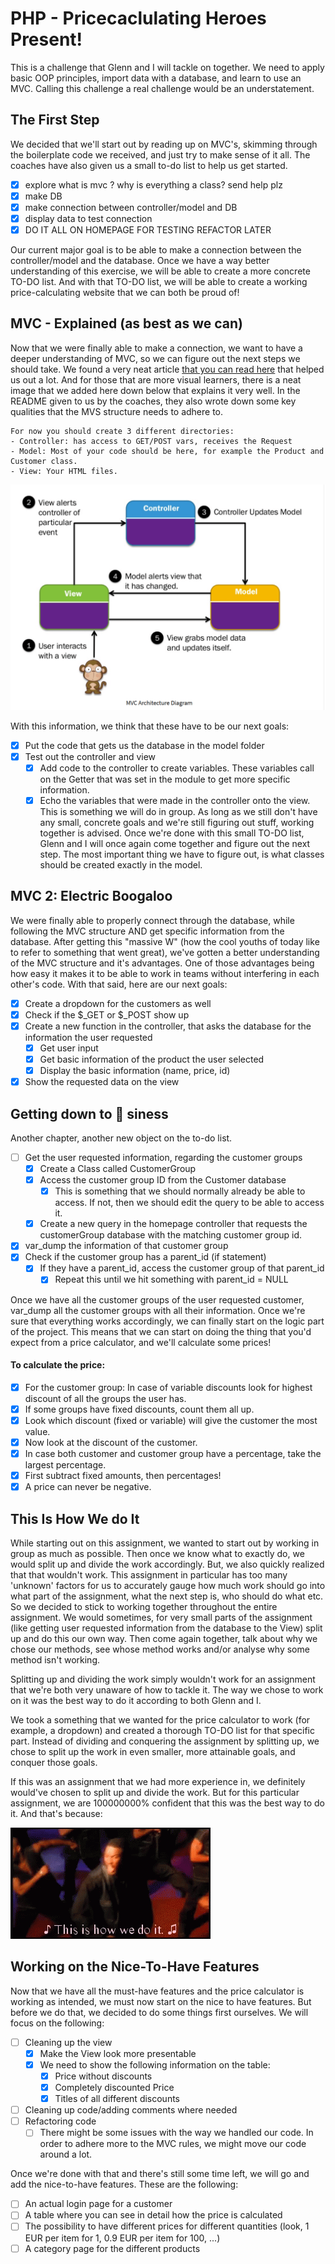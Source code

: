 # PHP - Pricecaclulating Heroes Present!
This is a challenge that Glenn and I will tackle on together.
We need to apply basic OOP principles, import data with a database, and learn to use an MVC.
Calling this challenge a real challenge would be an understatement.

## The First Step
We decided that we'll start out by reading up on MVC's, skimming through the boilerplate code we received, and just try to make sense of it all.
The coaches have also given us a small to-do list to help us get started.

- [x] explore what is mvc ? why is everything a class? send help plz
- [x] make DB
- [x] make connection between controller/model and DB
- [x] display data to test connection
- [x] DO IT ALL ON HOMEPAGE FOR TESTING REFACTOR LATER

Our current major goal is to be able to make a connection between the controller/model and the database.
Once we have a way better understanding of this exercise, we will be able to create a more concrete TO-DO list.
And with that TO-DO list, we will be able to create a working price-calculating website that we can both be proud of!

## MVC - Explained (as best as we can)
Now that we were finally able to make a connection, we want to have a deeper understanding of MVC, so we can figure out the next steps we should take.
We found a very neat article [that you can read here](https://www.guru99.com/mvc-tutorial.html) that helped us out a lot.
And for those that are more visual learners, there is a neat image that we added here down below that explains it very well.
In the README given to us by the coaches, they also wrote down some key qualities that the MVS structure needs to adhere to.
````
For now you should create 3 different directories:
- Controller: has access to GET/POST vars, receives the Request
- Model: Most of your code should be here, for example the Product and Customer class.
- View: Your HTML files.
````

![alt-text](resources/images/mvc-structure.PNG)

With this information, we think that these have to be our next goals:
- [x] Put the code that gets us the database in the model folder
- [x] Test out the controller and view
  - [x] Add code to the controller to create variables. These variables call on the Getter that was set in the module to get more specific information.
  - [x] Echo the variables that were made in the controller onto the view.
    This is something we will do in group.
    As long as we still don't have any small, concrete goals and we're still figuring out stuff, working together is advised.
    Once we're done with this small TO-DO list, Glenn and I will once again come together and figure out the next step.
    The most important thing we have to figure out, is what classes should be created exactly in the model.

## MVC 2: Electric Boogaloo
We were finally able to properly connect through the database, while following the MVC structure AND get specific information from the database.
After getting this "massive W" (how the cool youths of today like to refer to something that went great), we've gotten a better understanding of the MVC structure and it's advantages.
One of those advantages being how easy it makes it to be able to work in teams without interfering in each other's code.
With that said, here are our next goals:
- [x] Create a dropdown for the customers as well
- [x] Check if the $_GET or $_POST show up
- [x] Create a new function in the controller, that asks the database for the information the user requested
  - [x] Get user input
  - [x] Get basic information of the product the user selected
  - [x] Display the basic information (name, price, id)
- [x] Show the requested data on the view

## Getting down to :bee: siness
Another chapter, another new object on the to-do list.
- [ ] Get the user requested information, regarding the customer groups
  - [x] Create a Class called CustomerGroup
  - [x] Access the customer group ID from the Customer database
    - [x] This is something that we should normally already be able to access.
      If not, then we should edit the query to be able to access it.
  - [x] Create a new query in the homepage controller that requests the customerGroup database with the matching customer group id.
- [x] var_dump the information of that customer group
- [x] Check if the customer group has a parent_id (if statement)
  - [x] If they have a parent_id, access the customer group of that parent_id
    - [x] Repeat this until we hit something with parent_id = NULL

Once we have all the customer groups of the user requested customer, var_dump all the customer groups with all their information.
Once we're sure that everything works accordingly, we can finally start on the logic part of the project.
This means that we can start on doing the thing that you'd expect from a price calculator, and we'll calculate some prices!

#### To calculate the price:
- [x] For the customer group: In case of variable discounts look for highest discount of all the groups the user has.
- [x] If some groups have fixed discounts, count them all up.
- [x] Look which discount (fixed or variable) will give the customer the most value.
- [x] Now look at the discount of the customer.
- [x] In case both customer and customer group have a percentage, take the largest percentage.
- [x] First subtract fixed amounts, then percentages!
- [x] A price can never be negative.

## This Is How We do It
While starting out on this assignment, we wanted to start out by working in group as much as possible.
Then once we know what to exactly do, we would split up and divide the work accordingly.
But, we also quickly realized that that wouldn't work.
This assignment in particular has too many 'unknown' factors for us to accurately gauge how much work should go into what part of the assignment, what the next step is, who should do what etc.
So we decided to stick to working together throughout the entire assignment. We would sometimes, for very small parts of the assignment (like getting user requested information from the database to the View) split up and do this our own way.
Then come again together, talk about why we chose our methods, see whose method works and/or analyse why some method isn't working.

Splitting up and dividing the work simply wouldn't work for an assignment that we're both very unaware of how to tackle it.
The way we chose to work on it was the best way to do it according to both Glenn and I.

We took a something that we wanted for the price calculator to work (for example, a dropdown) and created a thorough TO-DO list for that specific part.
Instead of dividing and conquering the assignment by splitting up, we chose to split up the work in even smaller, more attainable goals, and conquer those goals.

If this was an assignment that we had more experience in, we definitely would've chosen to split up and divide the work.
But for this particular assignment, we are 100000000% confident that this was the best way to do it.
And that's because:

![this-is-how-we-do-it](resources/images/this-is-how-we-do-it.gif)

## Working on the Nice-To-Have Features
Now that we have all the must-have features and the price calculator is working as intended, we must now start on the nice to have features.
But before we do that, we decided to do some things first ourselves.
We will focus on the following:
- [ ] Cleaning up the view
  - [x] Make the View look more presentable
  - [x] We need to show the following information on the table:
    - [x] Price without discounts
    - [x] Completely discounted Price
    - [x] Titles of all different discounts
- [ ] Cleaning up code/adding comments where needed
- [ ] Refactoring code
  - [ ] There might be some issues with the way we handled our code.
        In order to adhere more to the MVC rules, we might move our code around a lot.

Once we're done with that and there's still some time left, we will go and add the nice-to-have features.
These are the following:
- [ ] An actual login page for a customer
- [ ] A table where you can see in detail how the price is calculated
- [ ] The possibility to have different prices for different quantities (look, 1 EUR per item for 1, 0.9 EUR per item for 100, ...)
- [ ] A category page for the different products
